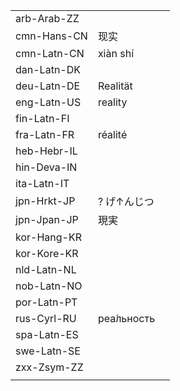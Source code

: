 | | | |
|-|-|-|
| arb-Arab-ZZ |  |  |
| cmn-Hans-CN | 现实 |  |
| cmn-Latn-CN | xiàn shí |  |
| dan-Latn-DK |  |  |
| deu-Latn-DE | Realität |  |
| eng-Latn-US | reality |  |
| fin-Latn-FI |  |  |
| fra-Latn-FR | réalité |  |
| heb-Hebr-IL |  |  |
| hin-Deva-IN |  |  |
| ita-Latn-IT |  |  |
| jpn-Hrkt-JP | ? げ↑んじつ |  |
| jpn-Jpan-JP | 現実 |  |
| kor-Hang-KR |  |  |
| kor-Kore-KR |  |  |
| nld-Latn-NL |  |  |
| nob-Latn-NO |  |  |
| por-Latn-PT |  |  |
| rus-Cyrl-RU | реа́льность |  |
| spa-Latn-ES |  |  |
| swe-Latn-SE |  |  |
| zxx-Zsym-ZZ |  |  |
|  |  |  |
